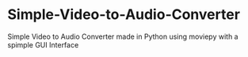 # Simple-Video-to-Audio-Converter
Simple Video to Audio Converter made in Python using moviepy with a spimple GUI Interface
